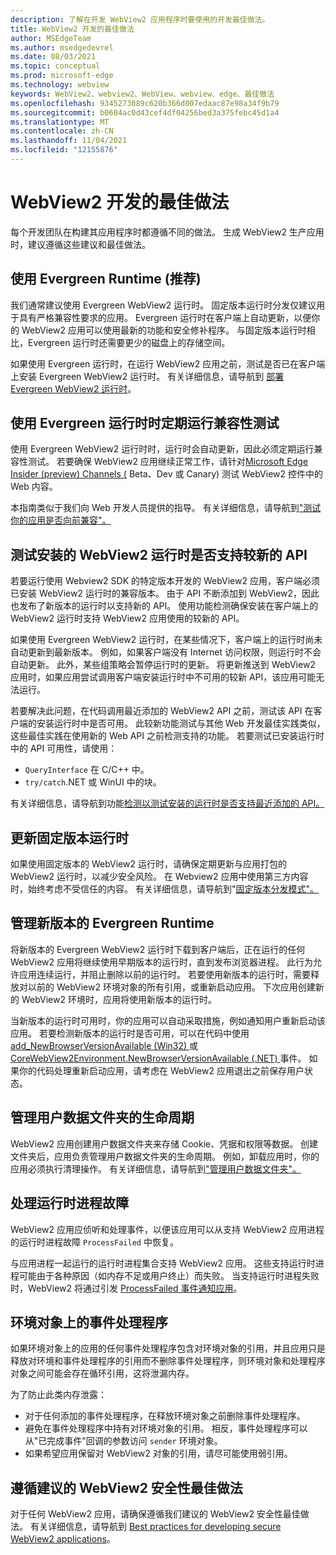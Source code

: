 ```yaml
---
description: 了解在开发 WebView2 应用程序时要使用的开发最佳做法。
title: WebView2 开发的最佳做法
author: MSEdgeTeam
ms.author: msedgedevrel
ms.date: 08/03/2021
ms.topic: conceptual
ms.prod: microsoft-edge
ms.technology: webview
keywords: WebView2、webview2、WebView、webview、edge、最佳做法
ms.openlocfilehash: 9345273089c620b366d007edaac87e98a34f9b79
ms.sourcegitcommit: b0604ac0d43cef4df04256bed3a375febc45d1a4
ms.translationtype: MT
ms.contentlocale: zh-CN
ms.lasthandoff: 11/04/2021
ms.locfileid: "12155876"
---
```

# <a name="webview2-development-best-practices"></a>WebView2 开发的最佳做法

每个开发团队在构建其应用程序时都遵循不同的做法。  生成 WebView2 生产应用时，建议遵循这些建议和最佳做法。


<!-- ====================================================================== -->
## <a name="use-the-evergreen-runtime-recommended"></a>使用 Evergreen Runtime (推荐) 

我们通常建议使用 Evergreen WebView2 运行时。  固定版本运行时分发仅建议用于具有严格兼容性要求的应用。  Evergreen 运行时在客户端上自动更新，以便你的 WebView2 应用可以使用最新的功能和安全修补程序。  与固定版本运行时相比，Evergreen 运行时还需要更少的磁盘上的存储空间。

如果使用 Evergreen 运行时，在运行 WebView2 应用之前，测试是否已在客户端上安装 Evergreen WebView2 运行时。  有关详细信息，请导航到 [部署 Evergreen WebView2 运行时](../concepts/distribution.md#deploying-the-evergreen-webview2-runtime)。


<!-- ====================================================================== -->
## <a name="run-compatibility-tests-regularly-when-using-the-evergreen-runtime"></a>使用 Evergreen 运行时时定期运行兼容性测试

使用 Evergreen WebView2 运行时时，运行时会自动更新，因此必须定期运行兼容性测试。  若要确保 WebView2 应用继续正常工作，请针对[Microsoft Edge Insider (preview) Channels (](https://www.microsoftedgeinsider.com/download) Beta、Dev 或 Canary) 测试 WebView2 控件中的 Web 内容。

本指南类似于我们向 Web 开发人员提供的指导。  有关详细信息，请导航到["测试你的应用是否向前兼容"。](../concepts/distribution.md#test-your-app-for-forward-compatibility)


<!-- ====================================================================== -->
## <a name="test-whether-newer-apis-are-supported-by-the-installed-webview2-runtime"></a>测试安装的 WebView2 运行时是否支持较新的 API

<!-- the main section about QueryInterface is in versioning.md; this section should be only a couple paragraphs -->

若要运行使用 Webview2 SDK 的特定版本开发的 WebView2 应用，客户端必须已安装 WebView2 运行时的兼容版本。  由于 API 不断添加到 WebView2，因此也发布了新版本的运行时以支持新的 API。  使用功能检测确保安装在客户端上的 WebView2 运行时支持 WebView2 应用使用的较新的 API。

如果使用 Evergreen WebView2 运行时，在某些情况下，客户端上的运行时尚未自动更新到最新版本。  例如，如果客户端没有 Internet 访问权限，则运行时不会自动更新。  此外，某些组策略会暂停运行时的更新。  将更新推送到 WebView2 应用时，如果应用尝试调用客户端安装运行时中不可用的较新 API，该应用可能无法运行。

若要解决此问题，在代码调用最近添加的 WebView2 API 之前，测试该 API 在客户端的安装运行时中是否可用。  此较新功能测试与其他 Web 开发最佳实践类似，这些最佳实践在使用新的 Web API 之前检测支持的功能。  若要测试已安装运行时中的 API 可用性，请使用：

*   `QueryInterface` 在 C/C++ 中。
*   `try/catch`.NET 或 WinUI 中的块。

有关详细信息，请导航到功能[检测以测试安装的运行时是否支持最近添加的 API。](../concepts/versioning.md#feature-detecting-to-test-whether-the-installed-runtime-supports-recently-added-apis)


<!-- ====================================================================== -->
## <a name="update-the-fixed-version-runtime"></a>更新固定版本运行时

如果使用固定版本的 WebView2 运行时，请确保定期更新与应用打包的 WebView2 运行时，以减少安全风险。  在 Webview2 应用中使用第三方内容时，始终考虑不受信任的内容。  有关详细信息，请导航到"[固定版本分发模式"。](../concepts/distribution.md#details-about-the-fixed-version-runtime-distribution-mode)


<!-- ====================================================================== -->
## <a name="manage-new-versions-of-the-evergreen-runtime"></a>管理新版本的 Evergreen Runtime

将新版本的 Evergreen WebView2 运行时下载到客户端后，正在运行的任何 WebView2 应用将继续使用早期版本的运行时，直到发布浏览器进程。  此行为允许应用连续运行，并阻止删除以前的运行时。  若要使用新版本的运行时，需要释放对以前的 WebView2 环境对象的所有引用，或重新启动应用。  下次应用创建新的 WebView2 环境时，应用将使用新版本的运行时。

当新版本的运行时可用时，你的应用可以自动采取措施，例如通知用户重新启动该应用。  若要检测新版本的运行时是否可用，可以在代码中使用 [add_NewBrowserVersionAvailable (Win32) ](/microsoft-edge/webview2/reference/win32/icorewebview2environment#add_newbrowserversionavailable) 或 [CoreWebView2Environment.NewBrowserVersionAvailable (.NET) ](/dotnet/api/microsoft.web.webview2.core.corewebview2environment.newbrowserversionavailable) 事件。  如果你的代码处理重新启动应用，请考虑在 WebView2 应用退出之前保存用户状态。

<!-- are the Ref links enough, or link to a regular article or article subsection? -->


<!-- ====================================================================== -->
## <a name="manage-the-lifetime-of-the-user-data-folder"></a>管理用户数据文件夹的生命周期

WebView2 应用创建用户数据文件夹来存储 Cookie、凭据和权限等数据。  创建文件夹后，应用负责管理用户数据文件夹的生命周期。  例如，卸载应用时，你的应用必须执行清理操作。  有关详细信息，请导航到["管理用户数据文件夹"。](../concepts/user-data-folder.md)


<!-- ====================================================================== -->
## <a name="handle-runtime-process-failures"></a>处理运行时进程故障

WebView2 应用应侦听和处理事件，以便该应用可以从支持 WebView2 应用进程的运行时进程故障 `ProcessFailed` 中恢复。

与应用进程一起运行的运行时进程集合支持 WebView2 应用。  这些支持运行时进程可能由于各种原因（如内存不足或用户终止）而失败。  当支持运行时进程失败时，WebView2 将通过引发 [ProcessFailed 事件通知应用](/microsoft-edge/webview2/reference/win32/icorewebview2processfailedeventargs)。

<!-- is the Ref link enough, or link to a long section in regular docs? -->


<!-- ====================================================================== -->
## <a name="event-handlers-on-the-environment-object"></a>环境对象上的事件处理程序

如果环境对象上的应用的任何事件处理程序包含对环境对象的[](/microsoft-edge/webview2/reference/win32/webview2-idl#createcorewebview2environment)引用，并且应用只是释放对环境和事件处理程序的引用而不删除事件处理程序，则环境对象和处理程序对象之间可能会存在循环引用，这将泄漏内存。

为了防止此类内存泄露：
*  对于任何添加的事件处理程序，在释放环境对象之前删除事件处理程序。
*  避免在事件处理程序中持有对环境对象的引用。  相反，事件处理程序可以从"已完成事件"回调的参数访问 `sender` 环境对象。
*  如果希望应用保留对 WebView2 对象的引用，请尽可能使用弱引用。


<!-- ====================================================================== -->
## <a name="follow-recommended-webview2-security-best-practices"></a>遵循建议的 WebView2 安全性最佳做法

对于任何 WebView2 应用，请确保遵循我们建议的 WebView2 安全性最佳做法。  有关详细信息，请导航到 [Best practices for developing secure WebView2 applications](../concepts/security.md)。
